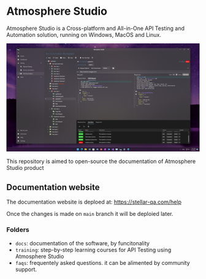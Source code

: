 # Atmosphere Studio
Atmosphere Studio is a Cross-platform and All-in-One API Testing and Automation solution, running on Windows, MacOS and Linux.

![Overview](readme/overview.jpg)

This repository is aimed to open-source the documentation of Atmosphere Studio product

## Documentation website
The documentation website is deploed at: https://stellar-qa.com/help

Once the changes is made on `main` branch it will be deploied later.


### Folders
- `docs`: documentation of the software, by funcitonality
- `training`: step-by-step learning courses for API Testing using Atmosphere Studio
- `faqs`: frequentely asked questions. it can be alimented by community support.
